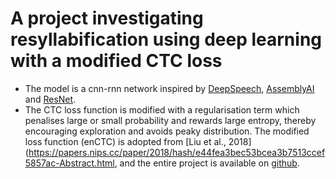 # A project investigating resyllabification using deep learning with a modified CTC loss
- The model is a cnn-rnn network inspired by [DeepSpeech](https://arxiv.org/pdf/1512.02595.pdf), [AssemblyAI](https://colab.research.google.com/drive/1IPpwx4rX32rqHKpLz7dc8sOKspUa-YKO) and [ResNet](https://arxiv.org/pdf/1603.05027.pdf).
- The CTC loss function is modified with a regularisation term which penalises large or small probability and rewards large entropy, thereby encouraging exploration and avoids peaky distribution. The modified loss function (enCTC) is adopted from [Liu et al., 2018](https://papers.nips.cc/paper/2018/hash/e44fea3bec53bcea3b7513ccef5857ac-Abstract.html, and the entire project is available on [github](https://github.com/liuhu-bigeye/enctc.crnn).